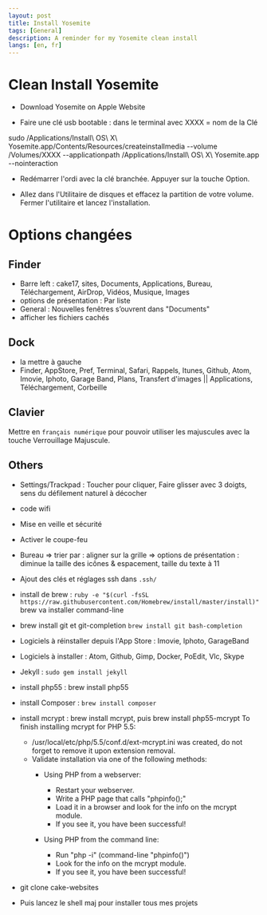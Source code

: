 ```yaml
---
layout: post
title: Install Yosemite
tags: [General]
description: A reminder for my Yosemite clean install
langs: [en, fr]
---
```


Clean Install Yosemite
======================

- Download Yosemite on Apple Website

- Faire une clé usb bootable : dans le terminal avec XXXX = nom de la Clé

sudo /Applications/Install\ OS\ X\ Yosemite.app/Contents/Resources/createinstallmedia --volume /Volumes/XXXX --applicationpath /Applications/Install\ OS\ X\ Yosemite.app --nointeraction

- Redémarrer l'ordi avec la clé branchée. Appuyer sur la touche Option.

- Allez dans l'Utilitaire de disques et effacez la partition de votre volume.
Fermer l'utilitaire et lancez l'installation.


Options changées
================

Finder
------

- Barre left : cake17, sites, Documents, Applications, Bureau,
  Téléchargement, AirDrop, Vidéos, Musique, Images
- options de présentation : Par liste
- General : Nouvelles fenêtres s’ouvrent dans "Documents"
- afficher les fichiers cachés

Dock
----

- la mettre à gauche
- Finder, AppStore, Pref, Terminal, Safari, Rappels, Itunes, Github, Atom,
  Imovie, Iphoto, Garage Band, Plans, Transfert d'images
  || Applications, Téléchargement, Corbeille

Clavier
-------

Mettre en `français numérique` pour pouvoir utiliser les majuscules avec la touche Verrouillage Majuscule.

Others
------

- Settings/Trackpad : Toucher pour cliquer, Faire glisser avec 3 doigts, sens du défilement naturel à décocher
- code wifi
- Mise en veille et sécurité
- Activer le coupe-feu
- Bureau
    => trier par : aligner sur la grille
    => options de présentation : diminue la taille des icônes & espacement, taille du texte à 11
- Ajout des clés et réglages ssh dans `.ssh/`
- install de brew : `ruby -e "$(curl -fsSL https://raw.githubusercontent.com/Homebrew/install/master/install)"`
brew va installer command-line
- brew install git et git-completion `brew install git bash-completion`
- Logiciels à réinstaller depuis l'App Store : Imovie, Iphoto, GarageBand
- Logiciels à installer : Atom, Github, Gimp, Docker, PoEdit, Vlc, Skype
- Jekyll : `sudo gem install jekyll`
- install php55 : brew install php55
- install Composer : `brew install composer`
- install mcrypt : brew install mcrypt, puis brew install php55-mcrypt
  To finish installing mcrypt for PHP 5.5:
    - /usr/local/etc/php/5.5/conf.d/ext-mcrypt.ini was created, do not forget to remove it upon extension removal.
    - Validate installation via one of the following methods:
        - Using PHP from a webserver:
            - Restart your webserver.
            - Write a PHP page that calls "phpinfo();"
            - Load it in a browser and look for the info on the mcrypt module.
            - If you see it, you have been successful!

        - Using PHP from the command line:
            - Run "php -i" (command-line "phpinfo()")
            - Look for the info on the mcrypt module.
            - If you see it, you have been successful!


- git clone cake-websites
- Puis lancez le shell maj pour installer tous mes projets
